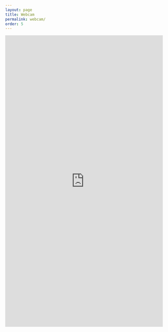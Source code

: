 ```yaml
---
layout: page
title: Webcam
permalink: webcam/
order: 5
---
```


<iframe 
    src='https://www.meteosurf.it/it/frame/stations/detail-station/ifc/151481db78e8e36b4d0f3f8595f8b393' 
    name='meteosurf_frame' 
    scrolling='auto' 
    frameborder='no' 
    align='center' 
    height='930px' 
    width='100%'>
</iframe>